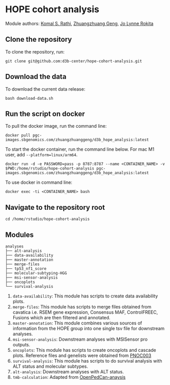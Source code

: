 # HOPE cohort analysis

Module authors: [Komal S. Rathi](https://github.com/komalsrathi/),
                [Zhuangzhuang Geng](https://github.com/zzgeng),
                [Jo Lynne Rokita](https://github.com/jharenza)

## Clone the repository

To clone the repository, run:
```
git clone git@github.com:d3b-center/hope-cohort-analysis.git
```

## Download the data

To download the current data release:
```
bash download-data.sh
```

## Run the script on docker

To pull the docker image, run the command line:
```
docker pull pgc-images.sbgenomics.com/zhuangzhuanggeng/d3b_hope_analysis:latest
```

To start the docker container, run the command line below. For mac M1 user, add `--platform=linux/arm64`.
```
docker run -d -e PASSWORD=pass -p 8787:8787 --name <CONTAINER_NAME> -v $PWD:/home/rstudio/hope-cohort-analysis pgc-images.sbgenomics.com/zhuangzhuanggeng/d3b_hope_analysis:latest
```

To use docker in command line:
```
docker exec -ti <CONTAINER_NAME> bash
```

## Navigate to the repository root
```
cd /home/rstudio/hope-cohort-analysis
```


## Modules

```
analyses
├── alt-analysis
├── data-availability
├── master-annotation
├── merge-files
├── tp53_nf1_score
├── molecular-subtyping-HGG
├── msi-sensor-analysis
├── oncoplots
└── survival-analysis 
```

1) `data-availability`: This module has scripts to create data availability plots.
2) `merge-files`: This module has scripts to merge files obtained from cavatica i.e. RSEM gene expression, Consensus MAF, ControlFREEC, Fusions which are then filtered and annotated. 
3) `master-annotation`: This module combines various sources of information from the HOPE group into one single tsv file for downstream analyses.
3) `msi-sensor-analysis`: Downstream analyses with MSISensor pro outputs.
4) `oncoplots`: This module has scripts to create oncoplots and cascade plots. Reference files and genelists were obtained from [PNOC003](https://github.com/d3b-center/d3b-pnoc003-HGG-DMG-omics/tree/master/analyses/Oncoplot)
5) `survival-analysis`: This module has scripts to do survival analysis with ALT status and molecular subtypes.
6) `alt-analysis`: Downstream analyses with ALT status. 
7) `tmb-calculation`: Adapted from [OpenPedCan-anaysis](https://github.com/d3b-center/OpenPedCan-analysis/tree/dev/analyses/tmb-calculation)
